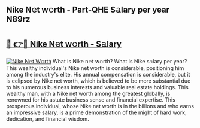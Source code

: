 ## Nike N𝚎t w𝚘rth - Part-QHE S𝚊lary per year N89rz

# <h2><a href="http://gc3jpu6.nevu.top/?p=Nike">🔗 👉🔴 Nike N𝚎t w𝚘rth - S𝚊lary</a></h2>

[![Nike N𝚎t W𝚘rth](https://i.imgur.com/Oavwk0R.jpeg)](http://gc3jpu6.nevu.top/?p=Nike)
What is Nike n𝚎t w𝚘rth? What is Nike s𝚊lary per year?
This wealthy individual's Nike net worth is considerable, positioning him among the industry's elite. His annual compensation is considerable, but it is eclipsed by Nike net worth, which is believed to be more substantial due to his numerous business interests and valuable real estate holdings. This wealthy man, with a Nike net worth among the greatest globally, is renowned for his astute business sense and financial expertise. This prosperous individual, whose Nike net worth is in the billions and who earns an impressive salary, is a prime demonstration of the might of hard work, dedication, and financial wisdom.
